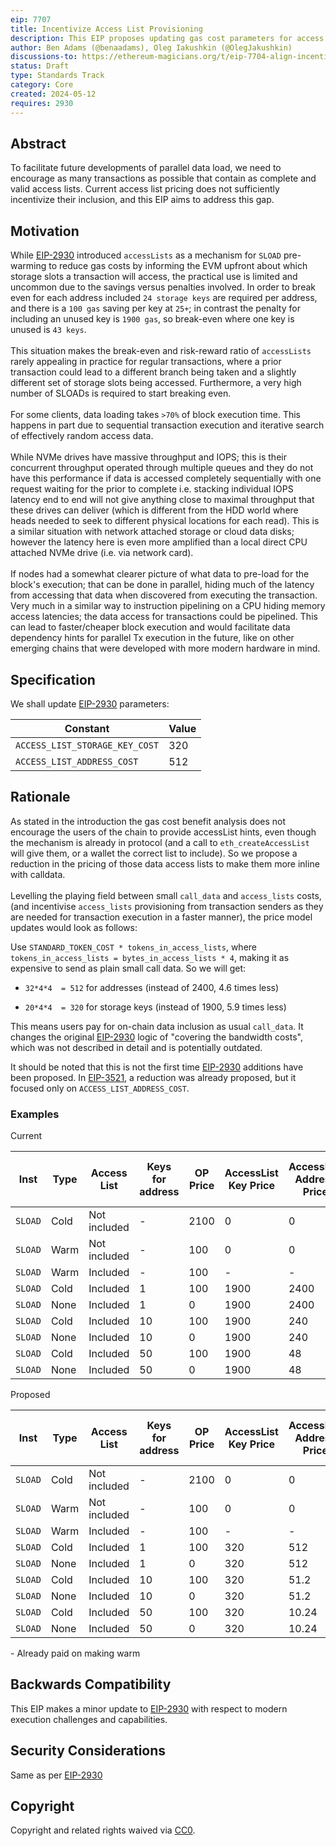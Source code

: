 ```yaml
---
eip: 7707
title: Incentivize Access List Provisioning
description: This EIP proposes updating gas cost parameters for access lists to incentivise their use and improve transaction execution efficiency.
author: Ben Adams (@benaadams), Oleg Iakushkin (@OlegJakushkin)
discussions-to: https://ethereum-magicians.org/t/eip-7704-align-incentives-for-access-list-provisioning/20025
status: Draft
type: Standards Track
category: Core
created: 2024-05-12
requires: 2930
---
```


## Abstract

To facilitate future developments of parallel data load, we need to
encourage as many transactions as possible that contain as complete and
valid access lists. Current access list pricing does not sufficiently incentivize their inclusion, and this EIP aims to address this gap.

## Motivation

While [EIP-2930](./eip-2930.md) introduced `accessLists` as a mechanism for `SLOAD`
pre-warming  to reduce gas costs by informing the EVM upfront about which storage slots a transaction will access,
the practical use is limited and uncommon due to the savings versus penalties involved. In order to break even for
each address included `24 storage keys` are required per address, and there is a `100 gas` saving per key at `25+`; 
in contrast the penalty for including an unused key is `1900 gas`, so break-even where one key is unused is `43 keys`.\
\
This situation makes the break-even and risk-reward ratio of  `accessLists` rarely appealing in practice for regular
transactions, where a prior transaction could lead to a different branch being taken and a slightly different set of
storage slots being accessed. Furthermore, a very high number of SLOADs is required to start breaking even.\
\
For some clients, data loading takes `>70%` of block execution time. This
happens in part due to sequential transaction execution and iterative
search of effectively random access data.\
\
While NVMe drives have massive throughput and IOPS; this is their
concurrent throughput operated through multiple queues and they do not
have this performance if data is accessed completely sequentially with
one request waiting for the prior to complete i.e. stacking individual
IOPS latency end to end will not give anything close to maximal
throughput that these drives can deliver (which is different from the
HDD world where heads needed to seek to different physical locations for
each read). This is a similar situation with network attached storage or
cloud data disks; however the latency here is even more amplified than a
local direct CPU attached NVMe drive (i.e. via network card).\
\
If nodes had a somewhat clearer picture of what data to pre-load for the
block's execution; that can be done in parallel, hiding much of the
latency from accessing that data when discovered from executing the
transaction. Very much in a similar way to instruction pipelining on a
CPU hiding memory access latencies; the data access for transactions
could be pipelined. This can lead to faster/cheaper block execution and
would facilitate data dependency hints for parallel Tx execution in the
future, like on other emerging chains that were developed with more
modern hardware in mind.

## Specification

We shall update [EIP-2930](./eip-2930.md)
parameters:

| Constant | Value |
| - | - |
| `ACCESS_LIST_STORAGE_KEY_COST` | 320 |
| `ACCESS_LIST_ADDRESS_COST` | 512 |


## Rationale

As stated in the introduction the gas cost benefit analysis does not
encourage the users of the chain to provide accessList hints, even
though the mechanism is already in protocol (and a call to
`eth_createAccessList` will give them, or a wallet the correct list
to include). So we propose a reduction in the pricing of those data
access lists to make them more inline with calldata.\
\
Levelling the playing field between small `call_data` and `access_lists`
costs, (and incentivise `access_lists` provisioning from transaction
senders as they are needed for transaction execution in a faster
manner), the price model updates would look as follows:

Use `STANDARD_TOKEN_COST * tokens_in_access_lists`, where
`tokens_in_access_lists = bytes_in_access_lists * 4`, making it as
expensive to send as plain small call data. So we will get:

- `32*4*4  = 512` for addresses (instead of 2400, 4.6 times less)

- `20*4*4  = 320` for storage keys (instead of 1900, 5.9 times less)

This means users pay for on-chain data inclusion as usual `call_data`. It
changes the original
[EIP-2930](./eip-2930.md) logic
of "covering the bandwidth costs", which was not described in detail and
is potentially outdated. 

It should be noted that this is not the first time [EIP-2930](./eip-2930.md) additions have been proposed. In [EIP-3521](./eip-3521.md), a reduction was already proposed, but it focused only on `ACCESS_LIST_ADDRESS_COST`.

### Examples

Current

| Inst | Type | Access List | Keys for address | OP Price | AccessList Key Price | AccessList Address Price | Total gas per OP |
|------|------|-------------|------------------|----------|----------------------|-------------------------|------------------|
| `SLOAD` | Cold | Not included | - | 2100 | 0 | 0 | 2100 |
| `SLOAD` | Warm | Not included | - | 100 | 0 | 0 | 100 |
| `SLOAD` | Warm | Included | - | 100 | - | - | 100 |
| `SLOAD` | Cold | Included | 1 | 100 | 1900 | 2400 | 4400 |
| `SLOAD` | None | Included | 1 | 0 | 1900 | 2400 | 4300 |
| `SLOAD` | Cold | Included | 10 | 100 | 1900 | 240 | 2240 |
| `SLOAD` | None | Included | 10 | 0 | 1900 | 240 | 2140 |
| `SLOAD` | Cold | Included | 50 | 100 | 1900 | 48 | 2048 |
| `SLOAD` | None | Included | 50 | 0 | 1900 | 48 | 1948 |


Proposed

| Inst  | Type | Access List   | Keys for address | OP Price | AccessList Key Price | AccessList Address Price | Total gas per OP |
|-------|------|---------------|------------------|----------|----------------------|-------------------------|------------------|
| `SLOAD` | Cold | Not included  | -                | 2100     | 0                    | 0                       | 2100             |
| `SLOAD` | Warm | Not included  | -                | 100      | 0                    | 0                       | 100              |
| `SLOAD` | Warm | Included      | -                | 100      | -                    | -                       | 100              |
| `SLOAD` | Cold | Included      | 1                | 100      | 320                  | 512                     | 932              |
| `SLOAD` | None | Included      | 1                | 0        | 320                  | 512                     | 832              |
| `SLOAD` | Cold | Included      | 10               | 100      | 320                  | 51.2                    | 471              |
| `SLOAD` | None | Included      | 10               | 0        | 320                  | 51.2                    | 371              |
| `SLOAD` | Cold | Included      | 50               | 100      | 320                  | 10.24                   | 430              |
| `SLOAD` | None | Included      | 50               | 0        | 320                  | 10.24                   | 330              |


\- Already paid on making warm

## Backwards Compatibility

This EIP makes a minor update to
[EIP-2930](./eip-2930.md) with
respect to modern execution challenges and capabilities.

## Security Considerations


Same as per
[EIP-2930](./eip-2930.md)


## Copyright

Copyright and related rights waived via [CC0](../LICENSE.md).
